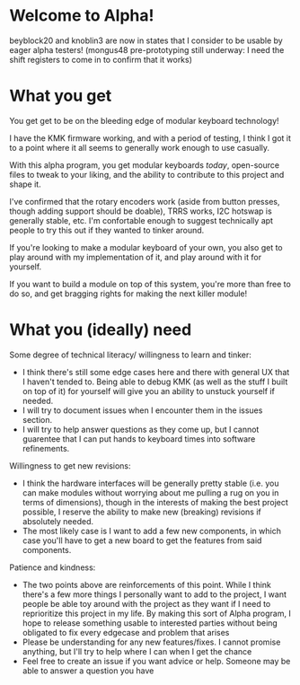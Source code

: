 # Welcome to Alpha!

beyblock20 and knoblin3 are now in states that I consider to be usable by eager alpha testers!
(mongus48 pre-prototyping still underway: I need the shift registers to come in to confirm that it works)

# What you get
You get get to be on the bleeding edge of modular keyboard technology!

I have the KMK firmware working, and with a period of testing, I think I got it to a point where it all seems to generally work enough to use casually.

With this alpha program, you get modular keyboards _today_, open-source files to tweak to your liking, and the ability to contribute to this project and shape it. 

I've confirmed that the rotary encoders work (aside from button presses, though adding support should be doable), TRRS works, I2C hotswap is generally stable, etc.
I'm confortable enough to suggest technically apt people to try this out if they wanted to tinker around.

If you're looking to make a modular keyboard of your own, you also get to play around with my implementation of it, and play around with it for yourself.

If you want to build a module on top of this system, you're more than free to do so, and get bragging rights for making the next killer module!

# What you (ideally) need

Some degree of technical literacy/ willingness to learn and tinker:
- I think there's still some edge cases here and there with general UX that I haven't tended to.
Being able to debug KMK (as well as the stuff I built on top of it) for yourself will give you an ability to unstuck yourself if needed.
- I will try to document issues when I encounter them in the issues section.
- I will try to help answer questions as they come up, but I cannot guarentee that I can put hands to keyboard times into software refinements.

Willingness to get new revisions:
- I think the hardware interfaces will be generally pretty stable (i.e. you can make modules without worrying about me pulling a rug on you in terms of dimensions),
though in the interests of making the best project possible, I reserve the ability to make new (breaking) revisions if absolutely needed.
- The most likely case is I want to add a few new components, in which case you'll have to get a new board to get the features from said components.

Patience and kindness:
- The two points above are reinforcements of this point. While I think there's a few more things I personally want to add to the project, I want people
be able toy around with the project as they want if I need to reprioritize this project in my life. By making this sort of Alpha program, I hope to release
something usable to interested parties without being obligated to fix every edgecase and problem that arises
- Please be understanding for any new features/fixes. I cannot promise anything, but I'll try to help where I can when I get the chance
- Feel free to create an issue if you want advice or help. Someone may be able to answer a question you have


